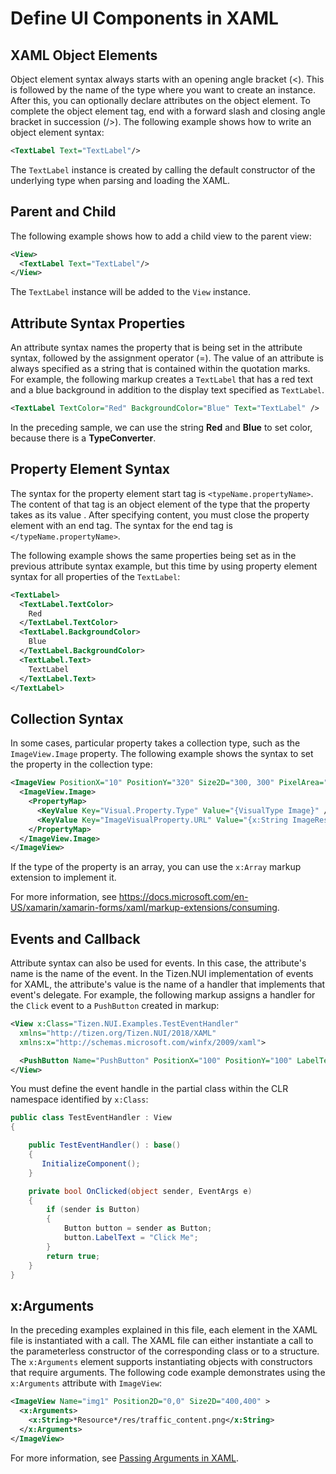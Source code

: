# Define UI Components in XAML

## XAML Object Elements

Object element syntax always starts with an opening angle bracket (<). This is followed by the name of the type where you want to create an instance. After this, you can optionally declare attributes on the object element. To complete the object element tag, end with a forward slash and closing angle bracket in succession (/>). The following example shows how to write an object element syntax:

```XML
<TextLabel Text="TextLabel"/>
```

The `TextLabel` instance is created by calling the default constructor of the underlying type when parsing and loading the XAML.

## Parent and Child

The following example shows how to add a child view to the parent view:

```XML
<View>
  <TextLabel Text="TextLabel"/>
</View>
```

The `TextLabel` instance will be added to the `View` instance.

## Attribute Syntax Properties

An attribute syntax names the property that is being set in the attribute syntax, followed by the assignment operator (=). The value of an attribute is always specified as a string that is contained within the quotation marks. For example, the following markup creates a `TextLabel` that has a red text and a blue background in addition to the display text specified as `TextLabel`.

```XML
<TextLabel TextColor="Red" BackgroundColor="Blue" Text="TextLabel" />
```

In the preceding sample, we can use the string **Red** and **Blue** to set color, because there is a **TypeConverter**.

## Property Element Syntax

The syntax for the property element start tag is `<typeName.propertyName>`. The content of that tag is an object element of the type that the property takes as its value . After specifying content, you must close the property element with an end tag. The syntax for the end tag is `</typeName.propertyName>`.

The following example shows the same properties being set as in the previous attribute syntax example, but this time by using property element syntax for all properties of the `TextLabel`:

```XML
<TextLabel>
  <TextLabel.TextColor>
    Red
  </TextLabel.TextColor>
  <TextLabel.BackgroundColor>
    Blue
  </TextLabel.BackgroundColor>
  <TextLabel.Text>
    TextLabel
  </TextLabel.Text>
</TextLabel>
```

## Collection Syntax

In some cases, particular property takes a collection type, such as the `ImageView.Image` property. The following example shows the syntax to set the property in the collection type:

```XML
<ImageView PositionX="10" PositionY="320" Size2D="300, 300" PixelArea="0.1,0.0,0.4,0.6" >
  <ImageView.Image>
    <PropertyMap>
      <KeyValue Key="Visual.Property.Type" Value="{VisualType Image}" />
      <KeyValue Key="ImageVisualProperty.URL" Value="{x:String ImageResourcepatch}" />
    </PropertyMap>
  </ImageView.Image>
</ImageView>
```

If the type of the property is an array, you can use the `x:Array` markup extension to implement it.

For more information, see https://docs.microsoft.com/en-US/xamarin/xamarin-forms/xaml/markup-extensions/consuming.

## Events and Callback

Attribute syntax can also be used for events. In this case, the attribute's name is the name of the event. In the Tizen.NUI implementation of events for XAML, the attribute's value is the name of a handler that implements that event's delegate.
For example, the following markup assigns a handler for the `Click` event to a `PushButton` created in markup:

```XML
<View x:Class="Tizen.NUI.Examples.TestEventHandler"
  xmlns="http://tizen.org/Tizen.NUI/2018/XAML"
  xmlns:x="http://schemas.microsoft.com/winfx/2009/xaml">

  <PushButton Name="PushButton" PositionX="100" PositionY="100" LabelText="PushButton" Size2D="260, 84" Clicked="OnClicked" />
</View>
```

You must define the event handle in the partial class within the CLR namespace identified by `x:Class`:

```csharp
public class TestEventHandler : View
{

    public TestEventHandler() : base()
    {
       InitializeComponent();
    }

    private bool OnClicked(object sender, EventArgs e)
    {
        if (sender is Button)
        {
            Button button = sender as Button;
            button.LabelText = "Click Me";
        }
        return true;
    }
}
```

## x:Arguments

In the preceding examples explained in this file, each element in the XAML file is instantiated with a call.
The XAML file can either instantiate a call to the parameterless constructor of the corresponding class or to a structure.
The `x:Arguments` element supports instantiating objects with constructors that require arguments.
The following code example demonstrates using the `x:Arguments` attribute with `ImageView`:

```XML
<ImageView Name="img1" Position2D="0,0" Size2D="400,400" >
  <x:Arguments>
    <x:String>*Resource*/res/traffic_content.png</x:String>
  </x:Arguments>
</ImageView>
```

For more information, see [Passing Arguments in XAML](https://docs.microsoft.com/en-US/xamarin/xamarin-forms/xaml/passing-arguments).

